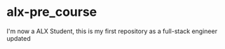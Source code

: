 # alx-pre_course
I'm now a ALX Student, this is my first repository as a full-stack engineer updated
